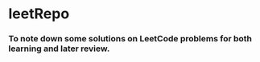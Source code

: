 # leetRepo
### To note down some solutions on LeetCode problems for both learning and later review.
